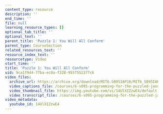 ```yaml
---
content_type: resource
description: ''
end_time: ''
file: null
learning_resource_types: []
optional_tab_title: ''
optional_text: ''
parent_title: 'Puzzle 1: You Will All Conform'
parent_type: CourseSection
related_resources_text: ''
resource_index_text: ''
resourcetype: Video
start_time: ''
title: 'Puzzle 1: You Will All Conform'
uid: 9ca1f944-77ba-ec9a-f328-9557552377c6
video_files:
  archive_url: https://archive.org/download/MIT6.S095IAP18/MIT6_S095IAP18_Puzzle_01_300k.mp4
  video_captions_file: /courses/6-s095-programming-for-the-puzzled-january-iap-2018/b990b0e6c43d5120849094845418ed0e_14UlXIZzwE4.vtt
  video_thumbnail_file: https://img.youtube.com/vi/14UlXIZzwE4/default.jpg
  video_transcript_file: /courses/6-s095-programming-for-the-puzzled-january-iap-2018/ddaa1deb45eeba6ccd3877737690e76b_14UlXIZzwE4.pdf
video_metadata:
  youtube_id: 14UlXIZzwE4
---
```

